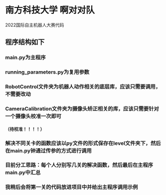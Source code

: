 # 南方科技大学 啊对对队 
2022国际自主机器人大赛代码
## 程序结构如下
###  main.py为主程序
### running_parameters.py为复用参数
### RobotControl文件夹为机器人动作相关的底层库，应该只需要调用，不需要改动
### CameraCalibration文件夹为摄像头矫正相关的库，应该只需要针对一个摄像头校准一次即可
#### （待校准！！！！）
### 解决不同关卡的函数应该以py文件的形式保存在level文件夹下，然后在main.py钟通过传参的方式进行调用
### 目前分工思路：每个人分别写几关的解决函数，然后最后在主程序main.py中汇总 
### 我稍后会将第一关的代码放进项目中并给出主程序调用示例
